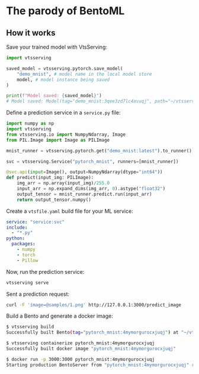 # The parody of BentoML

<!-- [<img src="https://raw.githubusercontent.com/vtsserving/VtsServing/main/docs/source/_static/img/vtsserving-readme-header.jpeg" width="600px" margin-left="-5px">](https://github.com/vtsserving/VtsServing)
<br> -->

<!-- # The Unified Model Serving Framework [![Tweet](https://img.shields.io/twitter/url/http/shields.io.svg?style=social)](https://twitter.com/intent/tweet?text=VtsServing:%20The%20Unified%20Model%20Serving%20Framework%20&url=https://github.com/vtsserving&via=vtsservingai&hashtags=mlops,vtsserving) -->

<!-- [![pypi_status](https://img.shields.io/pypi/v/vtsserving.svg)](https://pypi.org/project/VtsServing)
[![downloads](https://pepy.tech/badge/vtsserving)](https://pepy.tech/project/vtsserving)
[![actions_status](https://github.com/vtsserving/vtsserving/workflows/CI/badge.svg)](https://github.com/vtsserving/vtsserving/actions)
[![documentation_status](https://readthedocs.org/projects/vtsserving/badge/?version=latest)](https://docs.vtsserving.org/)
[![join_slack](https://badgen.net/badge/Join/VtsServing%20Slack/cyan?icon=slack)](https://join.slack.vtsserving.org) -->

<!-- VtsServing makes it easy to create Machine Learning services that are ready to deploy and scale.

👉 [Join our Slack community today!](https://l.vtsserving.com/join-slack)

✨ Looking deploy your ML service quickly? Checkout [VtsServing Cloud](https://www.vtsserving.com/vtsserving-cloud/)
for the easiest and fastest way to deploy your vts.

## Getting Started

- [Documentation](https://docs.vtsserving.org/) - Overview of the VtsServing docs and related resources
- [Tutorial: Intro to VtsServing](https://docs.vtsserving.org/en/latest/tutorial.html) - Learn by doing! In under 10 minutes, you'll serve a model via REST API and generate a docker image for deployment.
- [Main Concepts](https://docs.vtsserving.org/en/latest/concepts/index.html) - A step-by-step tour for learning main concepts in VtsServing
- [Examples](https://github.com/vtsserving/VtsServing/tree/main/examples) - Gallery of sample projects using VtsServing
- [ML Framework Guides](https://docs.vtsserving.org/en/latest/frameworks/index.html) - Best practices and example usages by the ML framework of your choice
- [Advanced Guides](https://docs.vtsserving.org/en/latest/guides/index.html) - Learn about VtsServing's internals, architecture and advanced features
- Need help? [Join VtsServing Community Slack 💬](https://l.linklyhq.com/l/ktOh)

---

## Highlights

🍭 Unified Model Serving API

- Framework-agnostic model packaging for Tensorflow, PyTorch, XGBoost, Scikit-Learn, ONNX, and [many more](https://docs.vtsserving.org/en/latest/frameworks/index.html)!
- Write **custom Python code** alongside model inference for pre/post-processing and business logic
- Apply the **same code** for online(REST API or gRPC), offline batch, and streaming inference
- Simple abstractions for building **multi-model inference** pipelines or graphs

🚂 **Standardized process** for a frictionless transition to production

- Build [Bento](https://docs.vtsserving.org/en/latest/concepts/vts.html) as the standard deployable artifact for ML services
- Automatically **generate docker images** with the desired dependencies
- Easy CUDA setup for inference with GPU
- Rich integration with the MLOps ecosystem, including Kubeflow, Airflow, MLFlow, Triton

🏹 **_Scalable_** with powerful performance optimizations

- [Adaptive batching](https://docs.vtsserving.org/en/latest/guides/batching.html) dynamically groups inference requests on server-side optimal performance
- [Runner](https://docs.vtsserving.org/en/latest/concepts/runner.html) abstraction scales model inference separately from your custom code
- [Maximize your GPU](https://docs.vtsserving.org/en/latest/guides/gpu.html) and multi-core CPU utilization with automatic provisioning

🎯 Deploy anywhere in a **DevOps-friendly** way

- Streamline production deployment workflow via:
  - [☁️ VtsServing Cloud](https://www.vtsserving.com/vtsserving-cloud/): the fastest way to deploy your vts, simple and at scale
  - [🦄️ Yatai](https://github.com/vtsserving/yatai): Model Deployment at scale on Kubernetes
  - [🚀 vtsctl](https://github.com/vtsserving/vtsctl): Fast model deployment on AWS SageMaker, Lambda, ECE, GCP, Azure, Heroku, and more!
- Run offline batch inference jobs with Spark or Dask
- Built-in support for Prometheus metrics and OpenTelemetry
- Flexible APIs for advanced CI/CD workflows -->

## How it works

Save your trained model with VtsServing:

```python
import vtsserving

saved_model = vtsserving.pytorch.save_model(
    "demo_mnist", # model name in the local model store
    model, # model instance being saved
)

print(f"Model saved: {saved_model}")
# Model saved: Model(tag="demo_mnist:3qee3zd7lc4avuqj", path="~/vtsserving/models/demo_mnist/3qee3zd7lc4avuqj/")
```

Define a prediction service in a `service.py` file:

```python
import numpy as np
import vtsserving
from vtsserving.io import NumpyNdarray, Image
from PIL.Image import Image as PILImage

mnist_runner = vtsserving.pytorch.get("demo_mnist:latest").to_runner()

svc = vtsserving.Service("pytorch_mnist", runners=[mnist_runner])

@svc.api(input=Image(), output=NumpyNdarray(dtype="int64"))
def predict(input_img: PILImage):
    img_arr = np.array(input_img)/255.0
    input_arr = np.expand_dims(img_arr, 0).astype("float32")
    output_tensor = mnist_runner.predict.run(input_arr)
    return output_tensor.numpy()
```

Create a `vtsfile.yaml` build file for your ML service:

```yaml
service: "service:svc"
include:
  - "*.py"
python:
  packages:
    - numpy
    - torch
    - Pillow
```

Now, run the prediction service:

```bash
vtsserving serve
```

Sent a prediction request:

```bash
curl -F 'image=@samples/1.png' http://127.0.0.1:3000/predict_image
```

Build a Bento and generate a docker image:

```bash
$ vtsserving build
Successfully built Bento(tag="pytorch_mnist:4mymorgurocxjuqj") at "~/vtsserving/vtss/pytorch_mnist/4mymorgurocxjuqj/"

$ vtsserving containerize pytorch_mnist:4mymorgurocxjuqj
Successfully built docker image "pytorch_mnist:4mymorgurocxjuqj"

$ docker run -p 3000:3000 pytorch_mnist:4mymorgurocxjuqj
Starting production BentoServer from "pytorch_mnist:4mymorgurocxjuqj" running on http://0.0.0.0:3000
```

<!-- For a more detailed user guide, check out the [VtsServing Tutorial](https://docs.vtsserving.org/en/latest/tutorial.html).

---

## Community

- For general questions and support, join the [community slack](https://l.linklyhq.com/l/ktOh).
- To receive release notification, star & watch the VtsServing project on [GitHub](https://github.com/vtsserving/VtsServing).
- To report a bug or suggest a feature request, use [GitHub Issues](https://github.com/vtsserving/VtsServing/issues/new/choose).
- To stay informed with community updates, follow the [VtsServing Blog](http://modelserving.com) and [@vtsservingai](http://twitter.com/vtsservingai) on Twitter.

## Contributing

There are many ways to contribute to the project:

- If you have any feedback on the project, share it under the `#vtsserving-contributors` channel in the [community slack](https://l.linklyhq.com/l/ktOh).
- Report issues you're facing and "Thumbs up" on issues and feature requests that are relevant to you.
- Investigate bugs and reviewing other developer's pull requests.
- Contributing code or documentation to the project by submitting a GitHub pull request. Check out the [Development Guide](https://github.com/vtsserving/VtsServing/blob/main/DEVELOPMENT.md).
- Learn more in the [contributing guide](https://github.com/vtsserving/VtsServing/blob/main/CONTRIBUTING.md).

### Contributors

Thanks to all of our amazing contributors!

<a href="https://github.com/vtsserving/VtsServing/graphs/contributors">
  <img src="https://contrib.rocks/image?repo=vtsserving/VtsServing" />
</a>

---

### Usage Reporting

VtsServing collects usage data that helps our team to improve the product.
Only VtsServing's internal API calls are being reported. We strip out as much potentially
sensitive information as possible, and we will never collect user code, model data, model names, or stack traces.
Here's the [code](./src/vtsserving/_internal/utils/analytics/usage_stats.py) for usage tracking.
You can opt-out of usage tracking by the `--do-not-track` CLI option:

```bash
vtsserving [command] --do-not-track
```

Or by setting environment variable `VTSSERVING_DO_NOT_TRACK=True`:

```bash
export VTSSERVING_DO_NOT_TRACK=True
```

---

### License

[Apache License 2.0](https://github.com/vtsserving/VtsServing/blob/main/LICENSE)

[![FOSSA Status](https://app.fossa.com/api/projects/git%2Bgithub.com%2Fvtsserving%2FVtsServing.svg?type=small)](https://app.fossa.com/projects/git%2Bgithub.com%2Fvtsserving%2FVtsServing?ref=badge_small) -->
